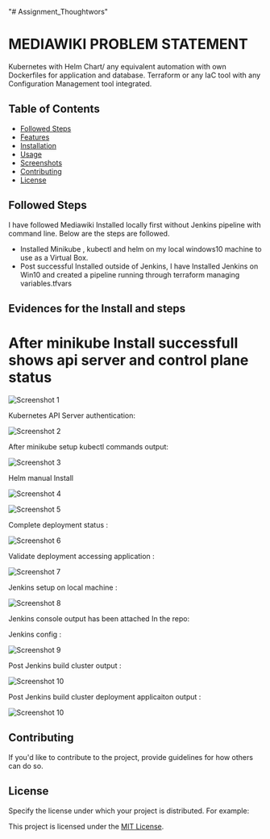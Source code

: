 "# Assignment_Thoughtwors" 


# MEDIAWIKI PROBLEM STATEMENT

Kubernetes with Helm Chart/ any equivalent automation with own Dockerfiles for application and database.
Terraform or any IaC tool with any Configuration Management tool integrated.

## Table of Contents
- [Followed Steps](#introduction)
- [Features](#features)
- [Installation](#installation)
- [Usage](#usage)
- [Screenshots](#screenshots)
- [Contributing](#contributing)
- [License](#license)

## Followed Steps

I have followed Mediawiki Installed locally first without Jenkins pipeline with command line. Below are the steps are followed.

- Installed Minikube , kubectl and helm on my local windows10 machine to use as a Virtual Box.
- Post successful Installed outside of Jenkins, I have Installed Jenkins on Win10 and created a pipeline running through terraform managing variables.tfvars


## Evidences for the Install and steps

# After minikube Install successfull shows api server and control plane status

![Screenshot 1](/images/apiserver.png)

Kubernetes API Server authentication:

![Screenshot 2](/images/apiauth.png)

After minikube setup kubectl commands output:

![Screenshot 3](/images/afterclusterkube.png)

Helm manual Install 

![Screenshot 4](/images/helmInstalled_man.png)


![Screenshot 5](/images/kubeInfo.png)

Complete deployment status :

![Screenshot 6](/images/compdeply.png)

Validate deployment accessing application :

![Screenshot 7](/images/validatedeploy.png)

Jenkins setup on local machine :

![Screenshot 8](/images/jenkinssetup.png)

Jenkins console output has been attached In the repo:

Jenkins config :

![Screenshot 9](/images/Jenkin_settings.png)

Post Jenkins build cluster output :

![Screenshot 10](/images/Jenkinsbuildclusterout.png)


Post Jenkins build cluster deployment applicaiton output :

![Screenshot 10](/images/Jenkinsdeployoutput.png)


## Contributing

If you'd like to contribute to the project, provide guidelines for how others can do so.

## License

Specify the license under which your project is distributed. For example:

This project is licensed under the [MIT License](LICENSE).

